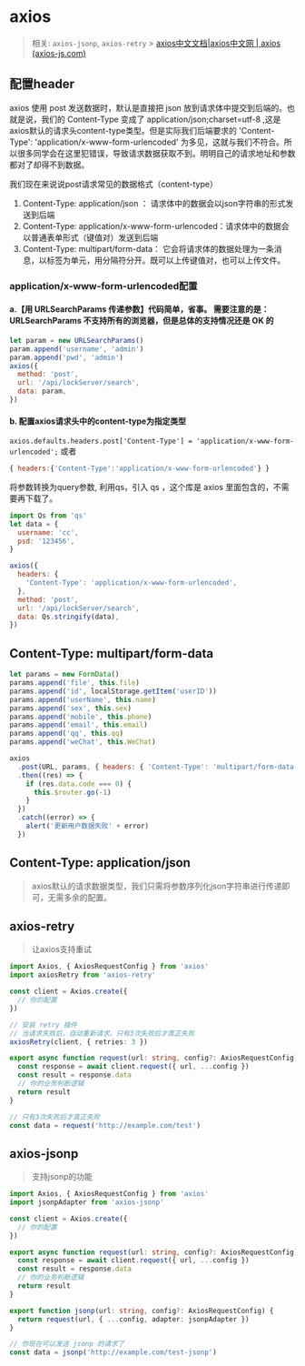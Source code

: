 # axios

> 相关: `axios-jsonp`, `axios-retry` > [axios中文文档|axios中文网 | axios (axios-js.com)](http://www.axios-js.com/zh-cn/docs/)

## 配置header

axios 使用 post 发送数据时，默认是直接把 json 放到请求体中提交到后端的。也就是说，我们的 Content-Type 变成了 application/json;charset=utf-8 ,这是axios默认的请求头content-type类型。但是实际我们后端要求的 'Content-Type': 'application/x-www-form-urlencoded' 为多见，这就与我们不符合。所以很多同学会在这里犯错误，导致请求数据获取不到。明明自己的请求地址和参数都对了却得不到数据。

我们现在来说说post请求常见的数据格式（content-type）

1. Content-Type: application/json ： 请求体中的数据会以json字符串的形式发送到后端
2. Content-Type: application/x-www-form-urlencoded：请求体中的数据会以普通表单形式（键值对）发送到后端
3. Content-Type: multipart/form-data： 它会将请求体的数据处理为一条消息，以标签为单元，用分隔符分开。既可以上传键值对，也可以上传文件。

### application/x-www-form-urlencoded配置

#### a.【用 URLSearchParams 传递参数】代码简单，省事。 需要注意的是： URLSearchParams 不支持所有的浏览器，但是总体的支持情况还是 OK 的

```js
let param = new URLSearchParams()
param.append('username', 'admin')
param.append('pwd', 'admin')
axios({
  method: 'post',
  url: '/api/lockServer/search',
  data: param,
})
```

#### b. 配置axios请求头中的content-type为指定类型

`axios.defaults.headers.post['Content-Type'] = 'application/x-www-form-urlencoded';` 或者

```js
{ headers:{'Content-Type':'application/x-www-form-urlencoded'} }
```

将参数转换为query参数, 利用qs，引入 qs ，这个库是 axios 里面包含的，不需要再下载了。

```js
import Qs from 'qs'
let data = {
  username: 'cc',
  psd: '123456',
}

axios({
  headers: {
    'Content-Type': 'application/x-www-form-urlencoded',
  },
  method: 'post',
  url: '/api/lockServer/search',
  data: Qs.stringify(data),
})
```

## **Content-Type: multipart/form-data**

```js
let params = new FormData()
params.append('file', this.file)
params.append('id', localStorage.getItem('userID'))
params.append('userName', this.name)
params.append('sex', this.sex)
params.append('mobile', this.phone)
params.append('email', this.email)
params.append('qq', this.qq)
params.append('weChat', this.WeChat)

axios
  .post(URL, params, { headers: { 'Content-Type': 'multipart/form-data' } })
  .then((res) => {
    if (res.data.code === 0) {
      this.$router.go(-1)
    }
  })
  .catch((error) => {
    alert('更新用户数据失败' + error)
  })
```

## **Content-Type: application/json**

> axios默认的请求数据类型，我们只需将参数序列化json字符串进行传递即可，无需多余的配置。

## axios-retry

> 让axios支持重试

```ts
import Axios, { AxiosRequestConfig } from 'axios'
import axiosRetry from 'axios-retry'

const client = Axios.create({
  // 你的配置
})

// 安装 retry 插件
// 当请求失败后，自动重新请求，只有3次失败后才真正失败
axiosRetry(client, { retries: 3 })

export async function request(url: string, config?: AxiosRequestConfig) {
  const response = await client.request({ url, ...config })
  const result = response.data
  // 你的业务判断逻辑
  return result
}

// 只有3次失败后才真正失败
const data = request('http://example.com/test')
```

## axios-jsonp

> 支持jsonp的功能

```ts
import Axios, { AxiosRequestConfig } from 'axios'
import jsonpAdapter from 'axios-jsonp'

const client = Axios.create({
  // 你的配置
})

export async function request(url: string, config?: AxiosRequestConfig) {
  const response = await client.request({ url, ...config })
  const result = response.data
  // 你的业务判断逻辑
  return result
}

export function jsonp(url: string, config?: AxiosRequestConfig) {
  return request(url, { ...config, adapter: jsonpAdapter })
}

// 你现在可以发送 jsonp 的请求了
const data = jsonp('http://example.com/test-jsonp')
```
